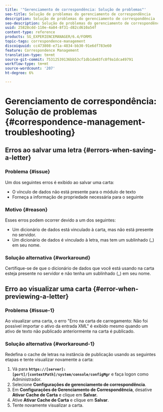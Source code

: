 ```yaml
---
title: '"Gerenciamento de correspondência: Solução de problemas"'
seo-title: Solução de problemas do gerenciamento de correspondência
description: Solução de problemas do gerenciamento de correspondência
seo-description: Solução de problemas do gerenciamento de correspondência
uuid: 25828cdd-110e-4a84-8f31-d82cd610a54f
content-type: reference
products: SG_EXPERIENCEMANAGER/6.4/FORMS
topic-tags: correspondence-management
discoiquuid: cc473808-e71a-4834-bb30-91e6df783e60
feature: Correspondence Management
translation-type: tm+mt
source-git-commit: 75312539136bb53cf1db1de03fc0f9a1dca49791
workflow-type: tm+mt
source-wordcount: '207'
ht-degree: 6%

---
```



# Gerenciamento de correspondência: Solução de problemas {#correspondence-management-troubleshooting}

## Erros ao salvar uma letra {#errors-when-saving-a-letter}

### Problema {#issue}

Um dos seguintes erros é exibido ao salvar uma carta:

* O vínculo de dados não está presente para o módulo de texto
* Forneça a informação de propriedade necessária para o seguinte

### Motivo {#reason}

Esses erros podem ocorrer devido a um dos seguintes:

* Um dicionário de dados está vinculado à carta, mas não está presente no servidor.
* Um dicionário de dados é vinculado à letra, mas tem um sublinhado (_) em seu nome.

### Solução alternativa {#workaround}

Certifique-se de que o dicionário de dados que você está usando na carta esteja presente no servidor e não tenha um sublinhado (_) em seu nome.

## Erro ao visualizar uma carta {#error-when-previewing-a-letter}

### Problema {#issue-1}

Ao visualizar uma carta, o erro &quot;Erro na carta de carregamento: Não foi possível importar o ativo da entrada XML&quot; é exibido mesmo quando um ativo de texto não publicado anteriormente na carta é publicado.

### Solução alternativa {#workaround-1}

Redefina o cache de letras na instância de publicação usando as seguintes etapas e tente visualizar novamente a carta:

1. Vá para **`https://[server]:[port]/[contextPath]/system/console/configMgr`** e faça logon como Administrador.
1. Selecione **Configurações de gerenciamento de correspondência**.
1. Em **Configurações de Gerenciamento de Correspondência**, desative **Ativar Cache de Carta** e clique em **Salvar.**
1. Ative **Ativar Cache de Carta** e clique em **Salvar**.
1. Tente novamente visualizar a carta.


